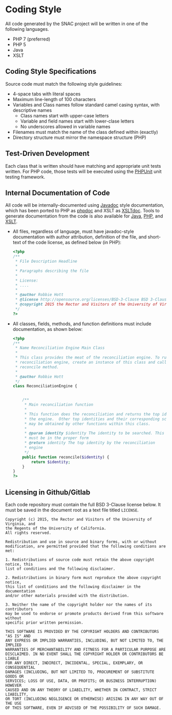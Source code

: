 # Coding Style

All code generated by the SNAC project will be written in one of the following languages.

* PHP 7 (preferred)
* PHP 5
* Java
* XSLT


## Coding Style Specifications

Source code must match the following style guidelines:

* 4-space tabs with literal spaces
* Maximum line-length of 100 characters
* Variables and Class names follow standard camel casing syntax, with descriptive names
    * Class names start with upper-case letters
    * Variable and field names start with lower-clase letters
    * No underscores allowed in variable names
* Filenames must match the name of the class defined within (exactly)
* Directory structure must mirror the namespace structure (PHP)

## Test-Driven Development

Each class that is written should have matching and appropriate unit tests written.  For PHP code, those tests will be executed using the [PHPUnit](https://phpunit.de/index.html) unit testing framework.

## Internal Documentation of Code

All code will be internally-documented using [Javadoc](http://www.oracle.com/technetwork/java/javase/documentation/index-137868.html) style documentation, which has been ported to PHP as [phpdoc](http://www.phpdoc.org/docs/latest/guides/docblocks.html) and XSLT as [XSLTdoc](http://www.pnp-software.com/XSLTdoc/).  Tools to generate documentation from the code is also available for [Java](http://www.oracle.com/technetwork/java/javase/documentation/index-jsp-135444.html), [PHP](http://www.phpdoc.org/), and [XSLT](http://www.pnp-software.com/XSLTdoc/).

* All files, regardless of language,  must have javadoc-style documentation with author attribution, definition of the file, and short-text of the code license, as defined below (in PHP):

    ```php
    <?php
    /**
     * File Description Headline
     *
     * Paragraphs describing the file
     *
     * License:
     * ....
     *
     * @author Robbie Hott
     * @license http://opensource.org/licenses/BSD-3-Clause BSD 3-Clause
     * @copyright 2015 the Rector and Visitors of the University of Virginia, and the Regents of the University of California
     */
    ?>
    ```

* All classes, fields, methods, and function definitions must include documentation, as shown below:

    ```php
    <?php
    /**
     * Name Reconciliation Engine Main Class
     *
     * This class provides the meat of the reconciliation engine. To run the
     * reconciliation engine, create an instance of this class and call the
     * reconcile method.
     *
     * @author Robbie Hott
     */
    class ReconciliationEngine {


        /**
         * Main reconciliation function
         *
         * This function does the reconciliation and returns the top identity from
         * the engine.  Other top identities and their corresponding score vectors
         * may be obtained by other functions within this class.  
         *
         * @param identity $identity The identity to be searched. This identity
         * must be in the proper form
         * @return identity The top identity by the reconciliation
         * engine
         */
        public function reconcile($identity) {
            return $identity;
        }
    }
    ?>
    ```

## Licensing in Github/Gitlab

Each code repository must contain the full BSD 3-Clause license below.  It must be saved in the document root as a text file titled `LICENSE`.

```
Copyright (c) 2015, the Rector and Visitors of the University of Virginia, and
the Regents of the University of California.
All rights reserved.

Redistribution and use in source and binary forms, with or without
modification, are permitted provided that the following conditions are met:

1. Redistributions of source code must retain the above copyright notice, this
list of conditions and the following disclaimer.

2. Redistributions in binary form must reproduce the above copyright notice,
this list of conditions and the following disclaimer in the documentation
and/or other materials provided with the distribution.

3. Neither the name of the copyright holder nor the names of its contributors
may be used to endorse or promote products derived from this software without
specific prior written permission.

THIS SOFTWARE IS PROVIDED BY THE COPYRIGHT HOLDERS AND CONTRIBUTORS "AS IS" AND
ANY EXPRESS OR IMPLIED WARRANTIES, INCLUDING, BUT NOT LIMITED TO, THE IMPLIED
WARRANTIES OF MERCHANTABILITY AND FITNESS FOR A PARTICULAR PURPOSE ARE
DISCLAIMED. IN NO EVENT SHALL THE COPYRIGHT HOLDER OR CONTRIBUTORS BE LIABLE
FOR ANY DIRECT, INDIRECT, INCIDENTAL, SPECIAL, EXEMPLARY, OR CONSEQUENTIAL
DAMAGES (INCLUDING, BUT NOT LIMITED TO, PROCUREMENT OF SUBSTITUTE GOODS OR
SERVICES; LOSS OF USE, DATA, OR PROFITS; OR BUSINESS INTERRUPTION) HOWEVER
CAUSED AND ON ANY THEORY OF LIABILITY, WHETHER IN CONTRACT, STRICT LIABILITY,
OR TORT (INCLUDING NEGLIGENCE OR OTHERWISE) ARISING IN ANY WAY OUT OF THE USE
OF THIS SOFTWARE, EVEN IF ADVISED OF THE POSSIBILITY OF SUCH DAMAGE.
```
